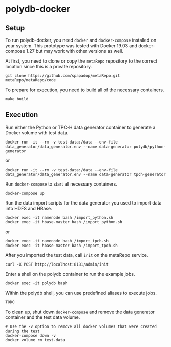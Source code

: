 # polydb-docker

## Setup
To run polydb-docker, you need `docker` and `docker-compose` installed on your system.
This prototype was tested with Docker 19.03 and docker-compose 1.27 but may work with other versions as well.

At first, you need to clone or copy the `metaRepo` repository to the correct location since this is a private repository.
```
git clone https://github.com/spapadop/metaRepo.git metaRepo/metaRepo/code
```

To prepare for execution, you need to build all of the necessary containers.
```
make build
```

## Execution
Run either the Python or TPC-H data generator container to generate a Docker volume with test data.
```
docker run -it --rm -v test-data:/data --env-file data_generator/data_generator.env --name data-generator polydb/python-generator
```
or
```
docker run -it --rm -v test-data:/data --env-file data_generator/data_generator.env --name data-generator tpch-generator
```

Run `docker-compose` to start all necessary containers.
```
docker-compose up
```

Run the data import scripts for the data generator you used to import data into HDFS and HBase.
```
docker exec -it namenode bash /import_python.sh
docker exec -it hbase-master bash /import_python.sh
```
or
```
docker exec -it namenode bash /import_tpch.sh
docker exec -it hbase-master bash /import_tpch.sh
```

After you imported the test data, call `init` on the metaRepo service.
```
curl -X POST http://localhost:8181/admin/init
```

Enter a shell on the polydb container to run the example jobs.
```
docker exec -it polydb bash
```

Within the polydb shell, you can use predefined aliases to execute jobs.
```
TODO
```

To clean up, shut down `docker-compose` and remove the data generator container and the test data volume.
```
# Use the -v option to remove all docker volumes that were created during the test
docker-compose down -v
docker volume rm test-data
```
